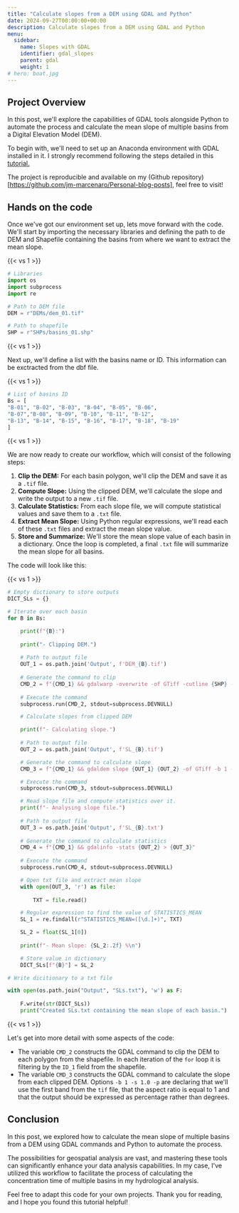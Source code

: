 ```yaml
---
title: "Calculate slopes from a DEM using GDAL and Python"
date: 2024-09-27T00:00:00+00:00
description: Calculate slopes from a DEM using GDAL and Python
menu:
  sidebar:
    name: Slopes with GDAL
    identifier: gdal_slopes
    parent: gdal
    weight: 1
# hero: boat.jpg
---
```


## Project Overview

In this post, we'll explore the capabilities of GDAL tools alongside Python to automate the process and calculate the mean slope of multiple basins from a Digital Elevation Model (DEM).

To begin with, we'll need to set up an Anaconda environment with GDAL installed in it. I strongly recommend following the steps detailed in this [tutorial.](https://courses.spatialthoughts.com/gdal-tools.html#setting-up-the-environment)

The project is reproducible and available on my (Github repository)[https://github.com/jm-marcenaro/Personal-blog-posts], feel free to visit!

## Hands on the code
Once we've got our environment set up, lets move forward with the code. We'll start by importing the necessary libraries and defining the path to de DEM and Shapefile containing the basins from where we want to extract the mean slope.

{{< vs 1 >}}
```python
# Libraries
import os
import subprocess
import re

# Path to DEM file
DEM = r"DEMs/dem_01.tif"

# Path to shapefile
SHP = r"SHPs/basins_01.shp"
```
{{< vs 1 >}}

Next up, we'll define a list with the basins name or ID. This information can be exctracted from the dbf file.

{{< vs 1 >}}
```python
# List of basins ID
Bs = [
"B-01", "B-02", "B-03", "B-04", "B-05", "B-06",
"B-07","B-08", "B-09", "B-10", "B-11", "B-12",
"B-13", "B-14", "B-15", "B-16", "B-17", "B-18", "B-19"
]
```
{{< vs 1 >}}

We are now ready to create our workflow, which will consist of the following steps:

1. **Clip the DEM:** For each basin polygon, we'll clip the DEM and save it as a `.tif` file.
2. **Compute Slope:** Using the clipped DEM, we'll calculate the slope and write the output to a new `.tif` file.
3. **Calculate Statistics:** From each slope file, we will compute statistical values and save them to a `.txt` file.
4. **Extract Mean Slope:** Using Python regular expressions, we'll read each of these `.txt` files and extract the mean slope value.
5. **Store and Summarize:** We'll store the mean slope value of each basin in a dictionary. Once the loop is completed, a final `.txt` file will summarize the mean slope for all basins.

The code will look like this:

{{< vs 1 >}}
```python
# Empty dictionary to store outputs
DICT_SLs = {}

# Iterate over each basin
for B in Bs:

    print(f"{B}:")
    
    print("- Clipping DEM.")
            
    # Path to output file
    OUT_1 = os.path.join('Output', f'DEM_{B}.tif')
    
    # Generate the command to clip
    CMD_2 = f"{CMD_1} && gdalwarp -overwrite -of GTiff -cutline {SHP} -cwhere \"ID_1='{B}'\" -dstnodata -9999 -crop_to_cutline {DEM} {OUT_1}"
    
    # Execute the command
    subprocess.run(CMD_2, stdout=subprocess.DEVNULL)

    # Calculate slopes from clipped DEM

    print(f"- Calculating slope.")
    
    # Path to output file
    OUT_2 = os.path.join('Output', f'SL_{B}.tif')

    # Generate the command to calculate slope
    CMD_3 = f"{CMD_1} && gdaldem slope {OUT_1} {OUT_2} -of GTiff -b 1 -s 1.0 -p"

    # Execute the command
    subprocess.run(CMD_3, stdout=subprocess.DEVNULL)

    # Read slope file and compute statistics over it.
    print(f"- Analysing slope file.")
    
    # Path to output file
    OUT_3 = os.path.join('Output', f'SL_{B}.txt')
    
    # Generate the command to calculate statistics
    CMD_4 = f"{CMD_1} && gdalinfo -stats {OUT_2} > {OUT_3}"
    
    # Execute the command
    subprocess.run(CMD_4, stdout=subprocess.DEVNULL)

    # Open txt file and extract mean slope
    with open(OUT_3, 'r') as file:
        
        TXT = file.read()

    # Regular expression to find the value of STATISTICS_MEAN
    SL_1 = re.findall(r"STATISTICS_MEAN=([\d.]+)", TXT)

    SL_2 = float(SL_1[0])
    
    print(f"- Mean slope: {SL_2:.2f} %\n")

    # Store value in dictionary
    DICT_SLs[f"{B}"] = SL_2

# Write dicitionary to a txt file

with open(os.path.join("Output", "SLs.txt"), 'w') as F:
    
    F.write(str(DICT_SLs))
    print("Created SLs.txt containing the mean slope of each basin.")
```
{{< vs 1 >}}

Let's get into more detail with some aspects of the code:
- The variable `CMD_2` constructs the GDAL command to clip the DEM to each polygon from the shapefile. In each iteration of the `for` loop it is filtering by the `ID_1` field from the shapefile.
- The variable `CMD_3` constructs the GDAL command to calculate the slope from each clipped DEM. Options `-b 1 -s 1.0 -p` are declaring that we'll use the first band from the `tif` file, that the aspect ratio is equal to 1 and that the output should be expressed as percentage rather than degrees.

## Conclusion

In this post, we explored how to calculate the mean slope of multiple basins from a DEM using GDAL commands and Python to automate the process.

The possibilities for geospatial analysis are vast, and mastering these tools can significantly enhance your data analysis capabilities. In my case, I've utilized this workflow to facilitate the process of calculating the concentration time of multiple basins in my hydrological analysis.

Feel free to adapt this code for your own projects. Thank you for reading, and I hope you found this tutorial helpful!